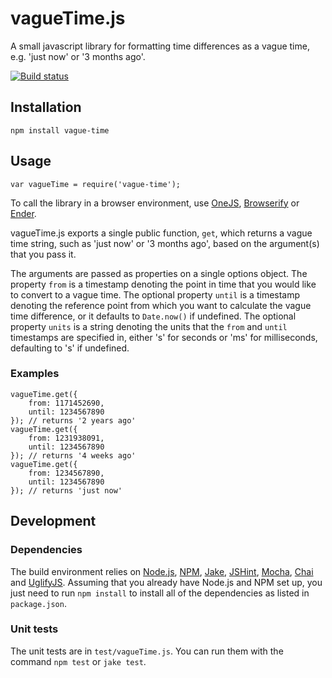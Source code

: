 # vagueTime.js

A small javascript library for formatting time differences as a vague
time, e.g. 'just now' or '3 months ago'.

[![Build status][ci-image]][ci-status]

## Installation

`npm install vague-time`

## Usage

`var vagueTime = require('vague-time');`

To call the library in a browser environment, use [OneJS],
[Browserify] or [Ender].

vagueTime.js exports a single public function, `get`, which returns
a vague time string, such as 'just now' or '3 months ago', based on
the argument(s) that you pass it.

The arguments are passed as properties on a single options object.
The property `from` is a timestamp denoting the point in time that
you would like to convert to a vague time. The optional property
`until` is a timestamp denoting the reference point from which you
want to calculate the vague time difference, or it defaults to
`Date.now()` if undefined. The optional property `units` is a
string denoting the units that the `from` and `until` timestamps
are specified in, either 's' for seconds or 'ms' for milliseconds,
defaulting to 's' if undefined.

### Examples

```
vagueTime.get({
    from: 1171452690,
    until: 1234567890
}); // returns '2 years ago'
vagueTime.get({
    from: 1231938091,
    until: 1234567890
}); // returns '4 weeks ago'
vagueTime.get({
    from: 1234567890,
    until: 1234567890
}); // returns 'just now'
```

## Development

### Dependencies

The build environment relies on [Node.js][node], [NPM], [Jake], [JSHint],
[Mocha], [Chai] and [UglifyJS]. Assuming that you already have Node.js
and NPM set up, you just need to run `npm install` to install all of the
dependencies as listed in `package.json`.

### Unit tests

The unit tests are in `test/vagueTime.js`. You can run them with the
command `npm test` or `jake test`.

[ci-image]: https://secure.travis-ci.org/philbooth/vagueTime.js.png?branch=master
[ci-status]: http://travis-ci.org/#!/philbooth/vagueTime.js
[onejs]: https://github.com/azer/onejs
[browserify]: https://github.com/substack/node-browserify
[ender]: http://ender.no.de/
[node]: http://nodejs.org/
[npm]: https://npmjs.org/
[jake]: https://github.com/mde/jake
[jshint]: https://github.com/jshint/node-jshint
[mocha]: http://visionmedia.github.com/mocha
[chai]: http://chaijs.com/
[uglifyjs]: https://github.com/mishoo/UglifyJS

